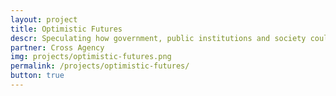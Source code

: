 ```yaml
---
layout: project
title: Optimistic Futures
descr: Speculating how government, public institutions and society could be resilient and prosperous in the future.
partner: Cross Agency
img: projects/optimistic-futures.png
permalink: /projects/optimistic-futures/
button: true
---
```

